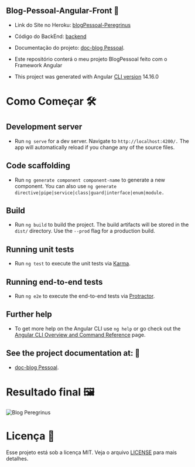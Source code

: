 ## Blog-Pessoal-Angular-Front 📝

 - Link do Site no Heroku: [blogPessoal-Peregrinus](https://blog-nat-generation.herokuapp.com/#/entrar)
 - Código do BackEnd: [backend](https://github.com/GabrielFraga962/CRUD-Back-end-Projetos/tree/main/BlogPessoal)
 - Documentação do projeto: [doc-blog Pessoal](https://gabrielfraga962.github.io/doc-blogPessoal.v2/).
 - Este repositório conterá o meu projeto BlogPessoal feito com o Framework Angular

- This project was generated with Angular [CLI version](https://github.com/angular/angular-cli) 14.16.0

# Como Começar 🛠️

## Development server
- Run `ng serve` for a dev server. Navigate to `http://localhost:4200/.` The app will automatically reload if you change any of the source files.
## Code scaffolding
- Run `ng generate component component-name` to generate a new component. You can also use `ng generate` `directive|pipe|service|class|guard|interface|enum|module.`
## Build
- Run `ng build` to build the project. The build artifacts will be stored in the `dist/` directory. Use the `--prod` flag for a production build.
## Running unit tests
- Run `ng test` to execute the unit tests via [Karma](https://karma-runner.github.io/latest/index.html).
## Running end-to-end tests
- Run `ng e2e` to execute the end-to-end tests via [Protractor](http://www.protractortest.org/#/).
## Further help
- To get more help on the Angular CLI use `ng help` or go check out the [Angular CLI Overview and Command Reference](https://angular.io/cli) page.

## See the project documentation at: 📑
- [doc-blog Pessoal](https://gabrielfraga962.github.io/doc-blogPessoal.v2/).

# Resultado final 🖼️

![Blog Peregrinus](https://i.imgur.com/LpNuVul.png)

# Licença 📑

Esse projeto está sob a licença MIT. Veja o arquivo [LICENSE](https://opensource.org/licenses/MIT) para mais detalhes.
